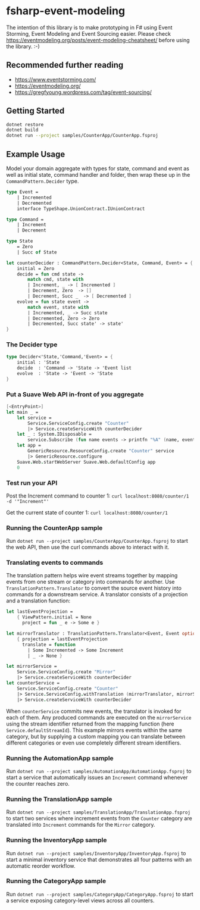 # fsharp-event-modeling

The intention of this library is to make prototyping in F# using Event Storming, Event Modeling and Event Sourcing easier. Please check https://eventmodeling.org/posts/event-modeling-cheatsheet/ before using the library. :-)

## Recommended further reading
- https://www.eventstorming.com/
- https://eventmodeling.org/
- https://gregfyoung.wordpress.com/tag/event-sourcing/

## Getting Started

```bash
dotnet restore
dotnet build
dotnet run --project samples/CounterApp/CounterApp.fsproj
```

## Example Usage

Model your domain aggregate with types for state, command and event as well as initial state, command handler and folder, then wrap these up in the `CommandPattern.Decider` type.

```fsharp
type Event =
    | Incremented
    | Decremented
    interface TypeShape.UnionContract.IUnionContract

type Command =
    | Increment
    | Decrement

type State
    = Zero
    | Succ of State

let counterDecider : CommandPattern.Decider<State, Command, Event> = {
    initial = Zero
    decide = fun cmd state ->
        match cmd, state with
        | Increment, _ -> [ Incremented ]
        | Decrement, Zero  -> []
        | Decrement, Succ _  -> [ Decremented ]
    evolve = fun state event ->
        match event, state with
        | Incremented, _ -> Succ state
        | Decremented, Zero -> Zero
        | Decremented, Succ state' -> state'
}
```

### The Decider type

```fsharp
type Decider<'State,'Command,'Event> = {
    initial : 'State
    decide  : 'Command -> 'State -> 'Event list
    evolve  : 'State -> 'Event -> 'State
}
```

### Put a Suave Web API in-front of you aggregate

```fsharp
[<EntryPoint>]
let main _ =
    let service =
        Service.ServiceConfig.create "Counter"
        |> Service.createServiceWith counterDecider
    let _ : System.IDisposable =
        service.Subscribe (fun name events -> printfn "%A" (name, events))
    let app =
        GenericResource.ResourceConfig.create "Counter" service
        |> GenericResource.configure
    Suave.Web.startWebServer Suave.Web.defaultConfig app
    0
```

### Test run your API

Post the Increment command to counter 1: `curl localhost:8080/counter/1 -d '"Increment"'`

Get the current state of counter 1: `curl localhost:8080/counter/1`

### Running the CounterApp sample

Run `dotnet run --project samples/CounterApp/CounterApp.fsproj` to start the web API, then use the curl commands above to interact with it.

### Translating events to commands

The translation pattern helps wire event streams together by mapping events from one stream or category into commands for another. Use `TranslationPattern.Translator` to convert the source event history into commands for a downstream service. A translator consists of a projection and a translation function:

```fsharp
let lastEventProjection =
    { ViewPattern.initial = None
      project = fun _ e -> Some e }

let mirrorTranslator : TranslationPattern.Translator<Event, Event option, Command> =
    { projection = lastEventProjection
      translate = function
        | Some Incremented -> Some Increment
        | _ -> None }

let mirrorService =
    Service.ServiceConfig.create "Mirror"
    |> Service.createServiceWith counterDecider
let counterService =
    Service.ServiceConfig.create "Counter"
    |> Service.ServiceConfig.withTranslation (mirrorTranslator, mirrorService)
    |> Service.createServiceWith counterDecider
```

When `counterService` commits new events, the translator is invoked for each of them. Any produced commands are executed on the `mirrorService` using the stream identifier returned from the mapping function (here `Service.defaultStreamId`). This example mirrors events within the same category, but by supplying a custom mapping you can translate between different categories or even use completely different stream identifiers.

### Running the AutomationApp sample

Run `dotnet run --project samples/AutomationApp/AutomationApp.fsproj` to start a service that automatically issues an `Increment` command whenever the counter reaches zero.

### Running the TranslationApp sample

Run `dotnet run --project samples/TranslationApp/TranslationApp.fsproj` to start two services where increment events from the `Counter` category are translated into `Increment` commands for the `Mirror` category.


### Running the InventoryApp sample

Run `dotnet run --project samples/InventoryApp/InventoryApp.fsproj` to start a minimal inventory service that demonstrates all four patterns with an automatic reorder workflow.

### Running the CategoryApp sample

Run `dotnet run --project samples/CategoryApp/CategoryApp.fsproj` to start a service exposing category-level views across all counters.
